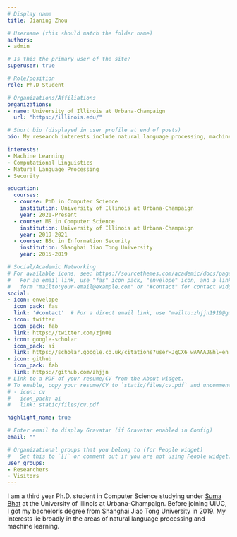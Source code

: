 ```yaml
---
# Display name
title: Jianing Zhou

# Username (this should match the folder name)
authors:
- admin

# Is this the primary user of the site?
superuser: true

# Role/position
role: Ph.D Student

# Organizations/Affiliations
organizations:
- name: University of Illinois at Urbana-Champaign
  url: "https://illinois.edu/"

# Short bio (displayed in user profile at end of posts)
bio: My research interests include natural language processing, machine learning and security.

interests:
- Machine Learning
- Computational Linguistics
- Natural Language Processing
- Security

education:
  courses:
  - course: PhD in Computer Science
    institution: University of Illinois at Urbana-Champaign
    year: 2021-Present
  - course: MS in Computer Science
    institution: University of Illinois at Urbana-Champaign
    year: 2019-2021
  - course: BSc in Information Security
    institution: Shanghai Jiao Tong University
    year: 2015-2019

# Social/Academic Networking
# For available icons, see: https://sourcethemes.com/academic/docs/page-builder/#icons
#   For an email link, use "fas" icon pack, "envelope" icon, and a link in the
#   form "mailto:your-email@example.com" or "#contact" for contact widget.
social:
- icon: envelope
  icon_pack: fas
  link: '#contact'  # For a direct email link, use "mailto:zhjjn1919@gmail.com".
- icon: twitter
  icon_pack: fab
  link: https://twitter.com/zjn01
- icon: google-scholar
  icon_pack: ai
  link: https://scholar.google.co.uk/citations?user=JqCX6_wAAAAJ&hl=en
- icon: github
  icon_pack: fab
  link: https://github.com/zhjjn
# Link to a PDF of your resume/CV from the About widget.
# To enable, copy your resume/CV to `static/files/cv.pdf` and uncomment the lines below.
# - icon: cv
#   icon_pack: ai
#   link: static/files/cv.pdf

highlight_name: true

# Enter email to display Gravatar (if Gravatar enabled in Config)
email: ""

# Organizational groups that you belong to (for People widget)
#   Set this to `[]` or comment out if you are not using People widget.
user_groups:
- Researchers
- Visitors
---
```


I am a third year Ph.D. student in Computer Science studying under <a href="https://publish.illinois.edu/sumapbhat/research-group//">Suma Bhat</a> at the University of Illinois at Urbana-Champaign. Before joining UIUC, I got my bachelor’s degree from Shanghai Jiao Tong University in 2019. My interests lie broadly in the areas of natural language processing and machine learning.
